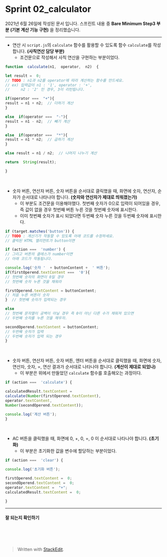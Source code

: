 ﻿# Sprint 02_calculator

2021년 6월 26일에 작성된 문서 입니다.
스프린트 내용 중 **Bare Minimum Step3 부분 (기본 계산 기능 구현)** 을 정리했습니다. 


---

-   연산 시  `script.js`의  `calculate`  함수를 활용할 수 있도록 함수  `calculate`를 작성합니다. **(사칙연산 담당 부분)**
	* 조건문으로 작성해서 사칙 연산을 구현하는 부분이었다.

```javascript
function  calculate(n1,  operator,  n2)  {

let result =  0;
// TODO : n1과 n2를 operator에 따라 계산하는 함수를 만드세요.
// ex) 입력값이 n1 : '1', operator : '+', 
//     n2 : '2' 인 경우, 3이 리턴됩니다.

if(operator ===  "+"){
result = n1 + n2;  // 더하기 계산
}

else  if(operator ===  "-"){
result = n1 - n2;  // 빼기 계산
}

else  if(operator ===  "*"){
result = n1 * n2;  // 곱하기 계산
}

else result = n1 / n2;  // 나머지 나누기 계산

return  String(result);

}
```

<br>

-   숫자 버튼, 연산자 버튼, 숫자 버튼을 순서대로 클릭했을 때, 화면에 숫자, 연산자, 순자가 순서대로 나타나야 합니다. **(숫자와 연산자가 제대로 띄워졌는가)**
	* 이 부분도 조건문을 이용해야했다. 첫번째 숫자가 0으로 입력이 되어있을 경우, 즉 값이 없을 경우 첫번째 버튼 누른 것을 첫번째 숫자에 표시한다.
	* 이미 첫번째 숫자가 표시 되었다면 두번째 숫자 누른 것을 두번째 숫자에 표시한다.

```javascript
if (target.matches('button')) {
// TODO : 계산기가 작동할 수 있도록 아래 코드를 수정하세요. 
// 클릭된 HTML 엘리먼트가 button이면

if (action ===  'number') {
// 그리고 버튼의 클레스가 number이면
// 아래 코드가 작동됩니다.

console.log('숫자 '  + buttonContent +  ' 버튼');
if(firstOperend.textContent ===  '0'){
// 첫번째 숫자의 화면이 0일 경우
// 첫번째 숫자 누른 것을 채워라

firstOperend.textContent = buttonContent;  
// 처음 누른 버튼이 숫자
}  // 첫번째 숫자가 입력되는 경우

else
// 첫번째 문자열이 공백이 아닐 경우 즉 0이 아닌 다른 수가 채워져 있으면
// 두번째 숫자를 누른 것을 채우자.

secondOperend.textContent = buttonContent;  
// 두번째 숫자가 입력
// 두번째 숫자가 입력 되는 경우
}
```


<br>

-   숫자 버튼, 연산자 버튼, 숫자 버튼, 엔터 버튼을 순서대로 클릭했을 때, 화면에 숫자, 연산자, 숫자, =, 연산 결과가 순서대로 나타나야 합니다. **(계산이 제대로 되었나)**
	* 이 부분은 위에서 만들었던 `calculate`  함수를 호출해오는 과정이다.

```javascript
if (action ===  'calculate') {

calculatedResult.textContent =  
calculate(Number(firstOperend.textContent),
operator.textContent,
Number(secondOperend.textContent));

console.log('계산 버튼');
}
```



<br>

-   AC 버튼을 클릭했을 때, 화면에 0, +, 0, =, 0 이 순서대로 나타나야 합니다. **(초기화)**
	* 이 부분은 초기화한 값을 변수에 할당하는 부분이었다.

```javascript
if (action ===  'clear') {

console.log('초기화 버튼');

firstOperend.textContent =  0;
secondOperend.textContent =  0;
operator.textContent =  "+"; 
calculatedResult.textContent =  0;

}
```
---
#### 잘 되는지 확인하기


<br><br><br>


> Written with [StackEdit](https://stackedit.io/).
